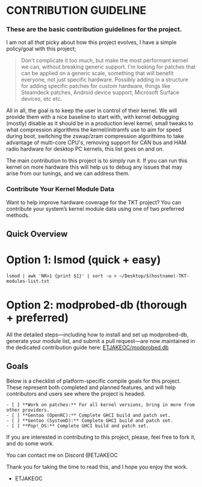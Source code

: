 # CONTRIBUTION GUIDELINE
### These are the basic contribution guidelines for the project.

I am not all *that* picky about how this project evolves, I have a simple policy/goal with this project;
> Don't complicate it too much, but make the most performant kernel we can, without breaking generic support.
> I'm looking for patches that can be applied on a generic scale, something that will benefit everyone, 
> not just specific hardware.
> Possibly adding in a structure for adding specific patches for custom hardware, things like Steamdeck
> patches, Android device support, Microsoft Surface devices, etc etc.

All in all, the goal is to keep the user in control of their kernel. We will provide them with a nice
baseline to start with, with kernel debugging (mostly) disable as it should be in a production level kernel,
small tweaks to what compression algorithms the kernel/initramfs use to aim for speed during boot,
switching the zswap/zram compression algorithims to take advantage of multi-core CPU's,
removing support for CAN bus and HAM radio hardware for desktop PC kernels, this list goes on and on.

The main contribution to this project is to simply run it. If you can run this kernel on more hardware
this will help us to debug any issues that may arise from our tunings, and we can address them.


### Contribute Your Kernel Module Data

Want to help improve hardware coverage for the TKT project? You can contribute your system’s kernel module data using one of two preferred methods.
## Quick Overview
# Option 1: lsmod (quick + easy)

`lsmod | awk 'NR>1 {print $1}' | sort -u > ~/Desktop/$(hostname)-TKT-modules-list.txt`

# Option 2: modprobed-db (thorough + preferred)

All the detailed steps—including how to install and set up modprobed-db, generate your module list, and submit a pull request—are now maintained in the dedicated contribution guide here:
[ETJAKEOC/modprobed.db](https://github.com/ETJAKEOC/modprobed.db)

## Goals

Below is a checklist of platform-specific compile goals for this project. These represent both completed and planned features, and will help contributors and users see where the project is headed.

```
- [ ] **Work on patches:** For all kernel versions, bring in more from other providers.
- [ ] **Gentoo (OpenRC):** Complete GHCI build and patch set.
- [ ] **Gentoo (SystemD):** Complete GHCI build and patch set.
- [ ] **Pop!_OS:** Complete GHCI build and patch set.
```

If you are interested in contributing to this project, please, feel free to fork it, and do some work.

You can contact me on Discord @ETJAKEOC

Thank you for taking the time to read this, and I hope you enjoy the work.

- ETJAKEOC
